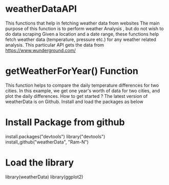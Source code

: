 # weatherDataAPI
This functions that help in fetching weather data from websites
The main purpose of this function is to perform weather Analysis , but do not wish to do data scraping 
Given a location and a date range, these functions help fetch weather data (temperature, pressure etc.) for any weather related analysis.
This particular API gets the data from
         https://www.wunderground.com/

# getWeatherForYear() Function
This function helps to compare the daily temperature differences for two cities. In this example, we get one year's worth of data for two cities, and plot the daily differences.
How to get started ?
The latest version of weatherData is on Github. Install and load the packages as below 

# Install Package from github
install.packages("devtools")
library("devtools")
install_github("weatherData", "Ram-N")

# Load the library

library(weatherData)
library(ggplot2)

